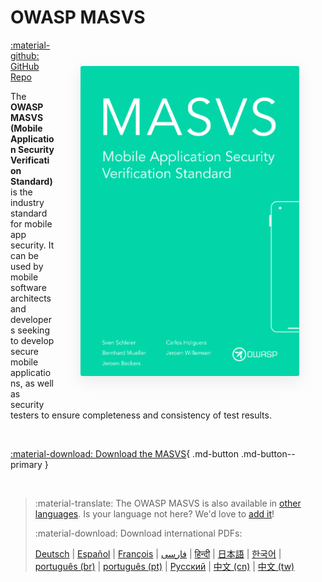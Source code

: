 # OWASP MASVS

<a href="https://github.com/OWASP/owasp-masvs/discussions/categories/big-masvs-refactoring"><img align="right" style="border-radius: 3px; margin: 3em; box-shadow: rgba(149, 157, 165, 0.2) 0px 8px 24px;" width="350px" class="grow" src="../assets/masvs_cover.png"></a>

<a href="https://github.com/OWASP/owasp-masvs/">:material-github: GitHub Repo</a>

The **OWASP MASVS (Mobile Application Security Verification Standard)** is the industry standard for mobile app security. It can be used by mobile software architects and developers seeking to develop secure mobile applications, as well as security testers to ensure completeness and consistency of test results.

<br>

[:material-download: Download the MASVS](https://github.com/OWASP/owasp-masvs/releases/latest/download/OWASP_MASVS-v1.4.2-en.pdf){ .md-button .md-button--primary }

<br>

> :material-translate: The OWASP MASVS is also available in [other languages](https://github.com/OWASP/owasp-masvs#masvs-translations). Is your language not here? We'd love to [add it](contributing/4_Add_new_Language.md)!
>
> :material-download: Download international PDFs:
>
> [Deutsch](https://github.com/OWASP/owasp-masvs/releases/latest/download/OWASP_MASVS-v1.4.2-de.pdf) |
> [Español](https://github.com/OWASP/owasp-masvs/releases/latest/download/OWASP_MASVS-v1.4.2-es.pdf) |
> [François](https://github.com/OWASP/owasp-masvs/releases/latest/download/OWASP_MASVS-v1.4.2-fr.pdf) |
> [فارسى](https://github.com/OWASP/owasp-masvs/releases/latest/download/OWASP_MASVS-v1.4.2-fa.pdf) |
> [हिन्दी](https://github.com/OWASP/owasp-masvs/releases/latest/download/OWASP_MASVS-v1.4.2-hi.pdf) |
> [日本語](https://github.com/OWASP/owasp-masvs/releases/latest/download/OWASP_MASVS-v1.4.2-ja.pdf) |
> [한국어](https://github.com/OWASP/owasp-masvs/releases/latest/download/OWASP_MASVS-v1.4.2-ko.pdf) |
> [português (br)](https://github.com/OWASP/owasp-masvs/releases/latest/download/OWASP_MASVS-v1.4.2-ptbr.pdf) |
> [português (pt)](https://github.com/OWASP/owasp-masvs/releases/latest/download/OWASP_MASVS-v1.4.2-ptpt.pdf) |
> [Русский](https://github.com/OWASP/owasp-masvs/releases/latest/download/OWASP_MASVS-v1.4.2-ko.pdf) |
> [中文 (cn)](https://github.com/OWASP/owasp-masvs/releases/latest/download/OWASP_MASVS-v1.4.2-ptbr.pdf) |
> [中文 (tw)](https://github.com/OWASP/owasp-masvs/releases/latest/download/OWASP_MASVS-v1.4.2-ptpt.pdf)

<br>

